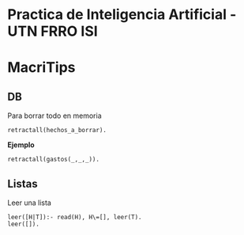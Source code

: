 # Practica de Inteligencia Artificial - UTN FRRO ISI

# MacriTips

## DB
Para borrar todo en memoria
```
retractall(hechos_a_borrar).
```

**Ejemplo**
```
retractall(gastos(_,_,_)).
```

## Listas
Leer una lista
```
leer([H|T]):- read(H), H\=[], leer(T).
leer([]). 
```
